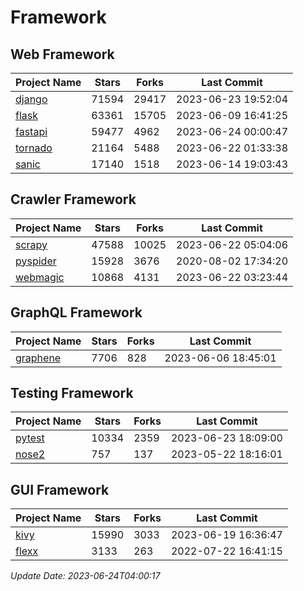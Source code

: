# Framework

## Web Framework
| Project Name | Stars | Forks | Last Commit |
| ------------ | ----- | ----- | ----------- |
| [django](https://github.com/django/django) | 71594 | 29417 | 2023-06-23 19:52:04 |
| [flask](https://github.com/pallets/flask) | 63361 | 15705 | 2023-06-09 16:41:25 |
| [fastapi](https://github.com/tiangolo/fastapi) | 59477 | 4962 | 2023-06-24 00:00:47 |
| [tornado](https://github.com/tornadoweb/tornado) | 21164 | 5488 | 2023-06-22 01:33:38 |
| [sanic](https://github.com/sanic-org/sanic) | 17140 | 1518 | 2023-06-14 19:03:43 |

## Crawler Framework
| Project Name | Stars | Forks | Last Commit |
| ------------ | ----- | ----- | ----------- |
| [scrapy](https://github.com/scrapy/scrapy) | 47588 | 10025 | 2023-06-22 05:04:06 |
| [pyspider](https://github.com/binux/pyspider) | 15928 | 3676 | 2020-08-02 17:34:20 |
| [webmagic](https://github.com/code4craft/webmagic) | 10868 | 4131 | 2023-06-22 03:23:44 |

## GraphQL Framework
| Project Name | Stars | Forks | Last Commit |
| ------------ | ----- | ----- | ----------- |
| [graphene](https://github.com/graphql-python/graphene) | 7706 | 828 | 2023-06-06 18:45:01 |

## Testing Framework
| Project Name | Stars | Forks | Last Commit |
| ------------ | ----- | ----- | ----------- |
| [pytest](https://github.com/pytest-dev/pytest) | 10334 | 2359 | 2023-06-23 18:09:00 |
| [nose2](https://github.com/nose-devs/nose2) | 757 | 137 | 2023-05-22 18:16:01 |

## GUI Framework
| Project Name | Stars | Forks | Last Commit |
| ------------ | ----- | ----- | ----------- |
| [kivy](https://github.com/kivy/kivy) | 15990 | 3033 | 2023-06-19 16:36:47 |
| [flexx](https://github.com/flexxui/flexx) | 3133 | 263 | 2022-07-22 16:41:15 |

*Update Date: 2023-06-24T04:00:17*